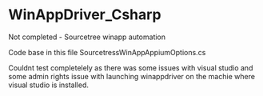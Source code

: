 # WinAppDriver_Csharp
Not completed - Sourcetree winapp automation



Code base in this file
SourcetressWinAppAppiumOptions.cs 


Couldnt test completelely as there was some issues with visual studio and some admin rights issue with launching winappdriver on the machie where visual studio is installed.

